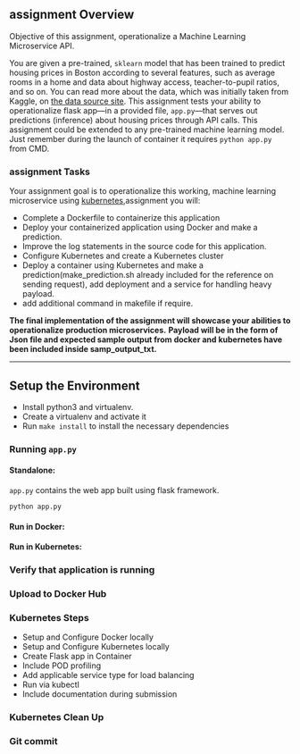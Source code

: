 
## assignment Overview

Objective of this assignment, operationalize a Machine Learning Microservice API. 

You are given a pre-trained, `sklearn` model that has been trained to predict housing prices in Boston according to several features, such as average rooms in a home and data about highway access, teacher-to-pupil ratios, and so on. You can read more about the data, which was initially taken from Kaggle, on [the data source site](https://www.kaggle.com/c/boston-housing). This assignment tests your ability to operationalize flask app—in a provided file, `app.py`—that serves out predictions (inference) about housing prices through API calls. This assignment could be extended to any pre-trained machine learning model.
Just remember during the launch of container it requires `python app.py` from CMD.

### assignment Tasks

Your assignment goal is to operationalize this working, machine learning microservice using [kubernetes](https://kubernetes.io/),assignment you will:
* Complete a Dockerfile to containerize this application
* Deploy your containerized application using Docker and make a prediction.
* Improve the log statements in the source code for this application.
* Configure Kubernetes and create a Kubernetes cluster
* Deploy a container using Kubernetes and make a prediction(make_prediction.sh already included for the reference on sending request), add deployment and a service for handling heavy payload.
* add additional command in makefile if require.

**The final implementation of the assignment will showcase your abilities to operationalize production microservices.**
**Payload will be in the form of Json file and expected sample output from docker and kubernetes have been included inside samp_output_txt.**

---

## Setup the Environment

* Install python3 and virtualenv.
* Create a virtualenv and activate it
* Run `make install` to install the necessary dependencies

### Running `app.py`

#### Standalone:
`app.py` contains the web app built using flask framework.

`python app.py`

#### Run in Docker:  

#### Run in Kubernetes: 

### Verify that application is running

### Upload to Docker Hub

### Kubernetes Steps

* Setup and Configure Docker locally
* Setup and Configure Kubernetes locally
* Create Flask app in Container
* Include POD profiling
* Add applicable service type for load balancing
* Run via kubectl
* Include documentation during submission
### Kubernetes Clean Up
### Git commit

